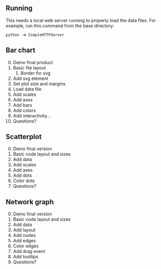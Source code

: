 
## Running

This needs a local web server running to properly load the data files. For example, run this command from the base directory:

```
python -m SimpleHTTPServer
```

## Bar chart

0. Demo final product
1. Basic file layout
	1. Border for svg
2. Add svg element
3. Set plot size and margins
4. Load data file
5. Add scales
6. Add axes
7. Add bars
8. Add colors
9. Add interactivity...
10. Questions?

## Scatterplot

0. Demo final version
1. Basic code layout and sizes
2. Add data
2. Add scales
3. Add axes
4. Add dots
5. Color dots
5. Questions?

## Network graph

0. Demo final version
1. Basic code layout and sizes
2. Add data
3. Add layout
5. Add nodes
6. Add edges
7. Color edges
8. Add drag event
9. Add tooltips
10. Questions?

